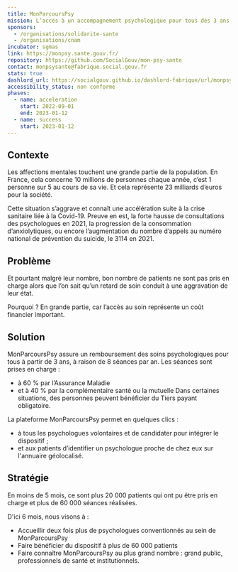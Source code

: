 ```yaml
---
title: MonParcoursPsy
mission: L’accès à un accompagnement psychologique pour tous dès 3 ans
sponsors:
  - /organisations/solidarite-sante
  - /organisations/cnam
incubator: sgmas
link: https://monpsy.sante.gouv.fr/
repository: https://github.com/SocialGouv/mon-psy-sante
contact: monpsysante@fabrique.social.gouv.fr
stats: true
dashlord_url: https://socialgouv.github.io/dashlord-fabrique/url/monpsy-sante-gouv-fr
accessibility_status: non conforme
phases:
  - name: acceleration
    start: 2022-09-01
    end: 2023-01-12
  - name: success
    start: 2023-01-12
---
```

## Contexte

Les affections mentales touchent une grande partie de la population. En France, cela concerne 10 millions de personnes chaque année, c’est 1 personne sur 5 au cours de sa vie. Et cela représente 23 milliards d’euros pour la société.

Cette situation s’aggrave et connaît une accélération suite à la crise sanitaire liée à la Covid-19. Preuve en est, la forte hausse de consultations des psychologues en 2021, la progression de la consommation d’anxiolytiques, ou encore l’augmentation du nombre d’appels au numéro national de prévention du suicide, le 3114 en 2021.

## Problème

Et pourtant malgré leur nombre, bon nombre de patients ne sont pas pris en charge alors que l’on sait qu’un retard de soin conduit à une aggravation de leur état.

Pourquoi ? En grande partie, car l’accès au soin représente un coût financier important. 

## Solution

MonParcoursPsy assure un remboursement des soins psychologiques pour tous à partir de 3 ans, à raison de 8 séances par an. Les séances sont prises en charge :
- à 60 % par l’Assurance Maladie
- et à 40 % par la complémentaire santé ou la mutuelle
Dans certaines situations, des personnes peuvent bénéficier du Tiers payant obligatoire.

La plateforme MonParcoursPsy permet en quelques clics : 
- à tous les psychologues volontaires et de candidater pour intégrer le dispositif ;
- et aux patients d’identifier un psychologue proche de chez eux sur l'annuaire géolocalisé.


## Stratégie
En moins de 5 mois, ce sont plus 20 000 patients qui ont pu être pris en charge et plus de 60 000 séances réalisées.

D'ici 6 mois, nous visons à :
- Accueillir deux fois plus de psychologues conventionnés au sein de MonParcoursPsy
- Faire bénéficier du dispositif à plus de 60 000 patients 
- Faire connaître MonParcoursPsy au plus grand nombre : grand public, professionnels de santé et institutionnels.

